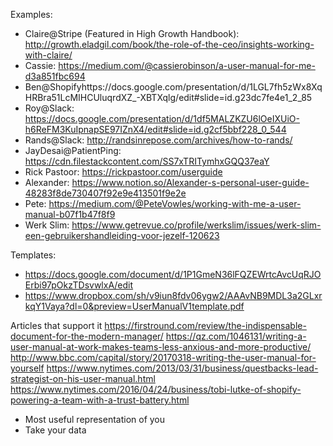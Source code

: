 
Examples:
- Claire@Stripe (Featured in High Growth Handbook): http://growth.eladgil.com/book/the-role-of-the-ceo/insights-working-with-claire/
- Cassie: https://medium.com/@cassierobinson/a-user-manual-for-me-d3a851fbc694 
- Ben@Shopifyhttps://docs.google.com/presentation/d/1LGL7fh5zWx8XqHRBra51LcMIHCUluqrdXZ_-XBTXqlg/edit#slide=id.g23dc7fe4e1_2_85
- Roy@Slack: https://docs.google.com/presentation/d/1df5MALZKZU6lOeIXUiO-h6ReFM3KuIpnapSE97IZnX4/edit#slide=id.g2cf5bbf228_0_544
- Rands@Slack: http://randsinrepose.com/archives/how-to-rands/
- JayDesai@PatientPing: https://cdn.filestackcontent.com/SS7xTRITymhxGQQ37eaY
- Rick Pastoor: https://rickpastoor.com/userguide
- Alexander: https://www.notion.so/Alexander-s-personal-user-guide-48283f8de730407f92e9e413501f9e2e
- Pete: https://medium.com/@PeteVowles/working-with-me-a-user-manual-b07f1b47f8f9
- Werk Slim: https://www.getrevue.co/profile/werkslim/issues/werk-slim-een-gebruikershandleiding-voor-jezelf-120623

Templates:
- https://docs.google.com/document/d/1P1GmeN36lFQZEWrtcAvcUqRJOErbi97pOkzTDsvwlxA/edit 
- https://www.dropbox.com/sh/v9iun8fdv06ygw2/AAAvNB9MDL3a2GLxrkqY1Vaya?dl=0&preview=UserManualV1template.pdf

Articles that support it
https://firstround.com/review/the-indispensable-document-for-the-modern-manager/
https://qz.com/1046131/writing-a-user-manual-at-work-makes-teams-less-anxious-and-more-productive/
http://www.bbc.com/capital/story/20170318-writing-the-user-manual-for-yourself
https://www.nytimes.com/2013/03/31/business/questbacks-lead-strategist-on-his-user-manual.html
https://www.nytimes.com/2016/04/24/business/tobi-lutke-of-shopify-powering-a-team-with-a-trust-battery.html

- Most useful representation of you
- Take your data